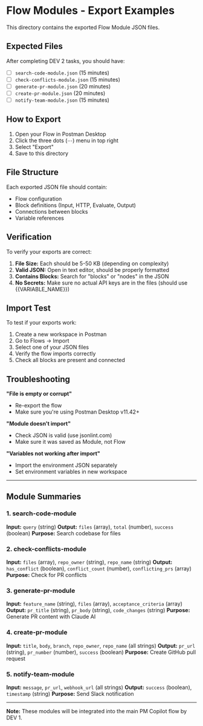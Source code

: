 # Flow Modules - Export Examples

This directory contains the exported Flow Module JSON files.

## Expected Files

After completing DEV 2 tasks, you should have:

- [ ] `search-code-module.json` (15 minutes)
- [ ] `check-conflicts-module.json` (15 minutes)
- [ ] `generate-pr-module.json` (20 minutes)
- [ ] `create-pr-module.json` (20 minutes)
- [ ] `notify-team-module.json` (15 minutes)

## How to Export

1. Open your Flow in Postman Desktop
2. Click the three dots (⋯) menu in top right
3. Select "Export"
4. Save to this directory

## File Structure

Each exported JSON file should contain:
- Flow configuration
- Block definitions (Input, HTTP, Evaluate, Output)
- Connections between blocks
- Variable references

## Verification

To verify your exports are correct:

1. **File Size:** Each should be 5-50 KB (depending on complexity)
2. **Valid JSON:** Open in text editor, should be properly formatted
3. **Contains Blocks:** Search for "blocks" or "nodes" in the JSON
4. **No Secrets:** Make sure no actual API keys are in the files (should use {{VARIABLE_NAME}})

## Import Test

To test if your exports work:

1. Create a new workspace in Postman
2. Go to Flows → Import
3. Select one of your JSON files
4. Verify the flow imports correctly
5. Check all blocks are present and connected

## Troubleshooting

**"File is empty or corrupt"**
- Re-export the flow
- Make sure you're using Postman Desktop v11.42+

**"Module doesn't import"**
- Check JSON is valid (use jsonlint.com)
- Make sure it was saved as Module, not Flow

**"Variables not working after import"**
- Import the environment JSON separately
- Set environment variables in new workspace

---

## Module Summaries

### 1. search-code-module
**Input:** `query` (string)
**Output:** `files` (array), `total` (number), `success` (boolean)
**Purpose:** Search codebase for files

### 2. check-conflicts-module
**Input:** `files` (array), `repo_owner` (string), `repo_name` (string)
**Output:** `has_conflict` (boolean), `conflict_count` (number), `conflicting_prs` (array)
**Purpose:** Check for PR conflicts

### 3. generate-pr-module
**Input:** `feature_name` (string), `files` (array), `acceptance_criteria` (array)
**Output:** `pr_title` (string), `pr_body` (string), `code_changes` (string)
**Purpose:** Generate PR content with Claude AI

### 4. create-pr-module
**Input:** `title`, `body`, `branch`, `repo_owner`, `repo_name` (all strings)
**Output:** `pr_url` (string), `pr_number` (number), `success` (boolean)
**Purpose:** Create GitHub pull request

### 5. notify-team-module
**Input:** `message`, `pr_url`, `webhook_url` (all strings)
**Output:** `success` (boolean), `timestamp` (string)
**Purpose:** Send Slack notification

---

**Note:** These modules will be integrated into the main PM Copilot flow by DEV 1.
